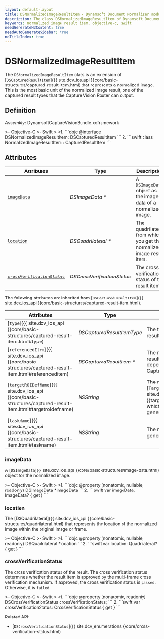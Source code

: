 ```yaml
---
layout: default-layout
title: DSNormalizedImageResultItem - Dynamsoft Document Normalizer module iOS Edition API Reference
description: The class DSNormalizedImageResultItem of Dynamsoft Document Normalizer module represents a captured result item whose type is a normalized image. It stores the normalized image information.
keywords: normalized image result item, objective-c, swift
needGenerateH3Content: true
needAutoGenerateSidebar: true
noTitleIndex: true
---
```


# DSNormalizedImageResultItem

The `DSNormalizedImageResultItem` class  is an extension of [`DSCapturedResultItem`]({{ site.dcv_ios_api }}core/basic-structures/captured-result-item.html) that represents a normalized image. This is the most basic unit of the normalized image result, one of the captured result types that the Capture Vision Router can output.

## Definition

*Assembly:* DynamsoftCaptureVisionBundle.xcframework

<div class="sample-code-prefix"></div>
>- Objective-C
>- Swift
>
>1. 
```objc
@interface DSNormalizedImageResultItem: DSCapturedResultItem
```
2. 
```swift
class NormalizedImageResultItem : CapturedResultItem
```

## Attributes

| Attributes | Type | Description |
| ---------- | ---- | ----------- |
| [`imageData`](#imagedata) | *DSImageData \** | A `DSImageData` object as the image data of a normalized image. |
| [`location`](#location) | *DSQuadrilateral \** | The quadrilateral from which you get the normalized image result item. |
| [`crossVerificationStatus`](#crossverificationstatus) | *DSCrossVerificationStatus* | The cross verification status of the result item. |

The following attributes are inherited from [`DSCapturedResultItem`]({{ site.dcv_ios_api }}core/basic-structures/captured-result-item.html).

| Attributes | Type | Description |
| ---------- | ---- | ----------- |
| [`type`]({{ site.dcv_ios_api }}core/basic-structures/captured-result-item.html#type) | *DSCapturedResultItemType* | The type of the captured result item. |
| [`referencedItem`]({{ site.dcv_ios_api }}core/basic-structures/captured-result-item.html#referenceditem) | *DSCapturedResultItem \** | The referenced captured result item. The reference dependencies is defined in the Capture Vision settings. |
| [`targetROIDefName`]({{ site.dcv_ios_api }}core/basic-structures/captured-result-item.html#targetroidefname) | *NSString* | The name of the [`TargetROIDef`]({{ site.dcv_parameters_reference }}target-roi-def/) object which includes a task that generated the result. |
| [`taskName`]({{ site.dcv_ios_api }}core/basic-structures/captured-result-item.html#taskname) | *NSString* | The name of the task that generated the result. |

### imageData

A [`DSImageData`]({{ site.dcv_ios_api }}core/basic-structures/image-data.html) object for the normalized image.

<div class="sample-code-prefix"></div>
>- Objective-C
>- Swift
>
>1. 
```objc
@property (nonatomic, nullable, readonly) DSImageData *imageData
```
2. 
```swift
var imageData: ImageData? { get }
```

### location

The [DSQuadrilateral]({{ site.dcv_ios_api }}core/basic-structures/quadrilateral.html) that represents the location of the normalized image within the original image or frame.

<div class="sample-code-prefix"></div>
>- Objective-C
>- Swift
>
>1. 
```objc
@property (nonatomic, nullable, readonly) DSQuadrilateral *location
```
2. 
```swift
var location: Quadrilateral? { get }
```

### crossVerificationStatus

The cross verification status of the result. The cross verification status determines whether the result item is approved by the multi-frame cross verification mechanism. If approved, the cross verification status is `passed`. Otherwise, it is `failed`.

<div class="sample-code-prefix"></div>
>- Objective-C
>- Swift
>
>1. 
```objc
@property (nonatomic, readonly) DSCrossVerificationStatus crossVerificationStatus;
```
2. 
```swift
var crossVerificationStatus: CrossVerificationStatus { get }
```

Related API:

- [`DSCrossVerificationStatus`]({{ site.dcv_enumerations }}core/cross-verification-status.html)
